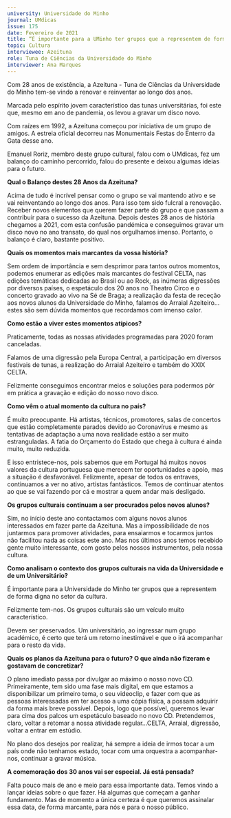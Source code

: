 ```yaml
---
university: Universidade do Minho
journal: UMdicas 
issue: 175
date: Fevereiro de 2021
title: “É importante para a UMinho ter grupos que a representem de forma digna no setor da cultura”
topic: Cultura
interviewee: Azeituna
role: Tuna de Ciências da Universidade do Minho
interviewer: Ana Marques
---
```




Com 28 anos de existência, a Azeituna - Tuna de Ciências da Universidade do Minho tem-se vindo a renovar e reinventar ao longo dos anos.

Marcada pelo espírito jovem característico das tunas universitárias, foi este que, mesmo em ano de pandemia, os levou a gravar um disco novo.

Com raízes em 1992, a Azeituna começou por iniciativa de um grupo de amigos. A estreia oficial decorreu nas Monumentais Festas do Enterro da Gata desse ano.

Emanuel Roriz, membro deste grupo cultural, falou com o UMdicas, fez um balanço do caminho percorrido, falou do presente e deixou algumas ideias para o futuro.

**Qual o Balanço destes 28 Anos da Azeituna?**

Acima de tudo é incrível pensar como o grupo se vai mantendo ativo e se vai reinventando ao longo dos anos. Para isso tem sido fulcral a renovação. Receber novos elementos que querem fazer parte do grupo e que passam a contribuir para o sucesso da Azeituna. Depois destes 28 anos de história chegamos a 2021, com esta confusão pandémica e conseguimos gravar um disco novo no ano transato, do qual nos orgulhamos imenso. Portanto, o balanço é claro, bastante positivo.

**Quais os momentos mais marcantes da vossa história?**

Sem ordem de importância e sem desprimor para tantos outros momentos, podemos enumerar as edições mais marcantes do festival CELTA, nas edições temáticas dedicadas ao Brasil ou ao Rock, as inúmeras digressões por diversos países, o espetáculo dos 20 anos no Theatro Circo e o concerto gravado ao vivo na Sé de Braga; a realização da festa de receção aos novos alunos da Universidade do Minho, falamos do Arraial Azeiteiro… estes são sem dúvida momentos que recordamos com imenso calor.

**Como estão a viver estes momentos atípicos?**

Praticamente, todas as nossas atividades programadas para 2020 foram canceladas.

Falamos de uma digressão pela Europa Central, a participação em diversos festivais de tunas, a realização do Arraial Azeiteiro e também do XXIX CELTA.

Felizmente conseguimos encontrar meios e soluções para podermos pôr em prática a gravação e edição do nosso novo disco.

**Como vêm o atual momento da cultura no país?**

É muito preocupante. Há artistas, técnicos, promotores, salas de concertos que estão completamente parados devido ao Coronavírus e mesmo as tentativas de adaptação a uma nova realidade estão a ser muito estranguladas. A fatia do Orçamento do Estado que chega à cultura é ainda muito, muito reduzida.

E isso entristece-nos, pois sabemos que em Portugal há muitos novos valores da cultura portuguesa que merecem ter oportunidades e apoio, mas a situação é desfavorável. Felizmente, apesar de todos os entraves, continuamos a ver no ativo, artistas fantásticos. Temos de continuar atentos ao que se vai fazendo por cá e mostrar a quem andar mais desligado.

**Os grupos culturais continuam a ser procurados pelos novos alunos?**

Sim, no início deste ano contactamos com alguns novos alunos interessados em fazer parte da Azeituna. Mas a impossibilidade de nos juntarmos para promover atividades, para ensaiarmos e tocarmos juntos não facilitou nada as coisas este ano. Mas nos últimos anos temos recebido gente muito interessante, com gosto pelos nossos instrumentos, pela nossa cultura.

**Como analisam o contexto dos grupos culturais na vida da Universidade e de um Universitário?**

É importante para a Universidade do Minho ter grupos que a representem de forma digna no setor da cultura.

Felizmente tem-nos. Os grupos culturais são um veículo muito característico.

Devem ser preservados. Um universitário, ao ingressar num grupo académico, é certo que terá um retorno inestimável e que o irá acompanhar para o resto da vida.

**Quais os planos da Azeituna para o futuro? O que ainda não fizeram e gostavam de concretizar?**

O plano imediato passa por divulgar ao máximo o nosso novo CD. Primeiramente, tem sido uma fase mais digital, em que estamos a disponibilizar um primeiro tema, o seu videoclip, e fazer com que as pessoas interessadas em ter acesso a uma cópia física, a possam adquirir da forma mais breve possível. Depois, logo que possível, queremos levar para cima dos palcos um espetáculo baseado no novo CD. Pretendemos, claro, voltar a retomar a nossa atividade regular…CELTA, Arraial, digressão, voltar a entrar em estúdio.

No plano dos desejos por realizar, há sempre a ideia de irmos tocar a um país onde não tenhamos estado, tocar com uma orquestra a acompanhar-nos, continuar a gravar música.

**A comemoração dos 30 anos vai ser especial. Já está pensada?**

Falta pouco mais de ano e meio para essa importante data. Temos vindo a lançar ideias sobre o que fazer. Há algumas que começam a ganhar fundamento. Mas de momento a única certeza é que queremos assinalar essa data, de forma marcante, para nós e para o nosso público.

